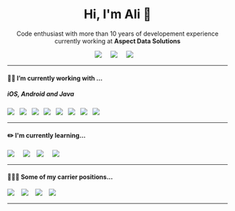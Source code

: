 <h1 align='center'> Hi, I'm Ali 👋</h1>
<p align='center'>
Code enthusiast with more than 10 years of developement experience
<br>currently working at  <b>Aspect Data Solutions</b>
</p>
<p align='center'>

</p>
<p align='center'>
<a href="https://twitter.com/momenirokh"><img src="https://img.shields.io/badge/twitter-%231DA1F2.svg?&style=for-the-badge&logo=twitter&logoColor=white" /></a>&nbsp;&nbsp;&nbsp;&nbsp;
<a href="https://www.linkedin.com/in/alireza-momenirokh-124301112"><img src="https://img.shields.io/badge/linkedin-%230077B5.svg?&style=for-the-badge&logo=linkedin&logoColor=white" /></a>&nbsp;&nbsp;&nbsp;&nbsp;
<a href="mailto:alirezamomenirokh@gmail.com?subject=hey%20Ali"><img src="https://img.shields.io/badge/gmail-%23D14836.svg?&style=for-the-badge&logo=gmail&logoColor=white" /></a>&nbsp;&nbsp;&nbsp;&nbsp;
</p>
<hr>
<h4>🏋🏻 I’m currently working with ...</h4>
<h5>iOS, Android and Java</h5>
<p>
<img src="https://img.shields.io/badge/swift%20-%23e34f26.svg?&style=for-the-badge&logo=swift&logoColor=white" />&nbsp;&nbsp;
<img src="https://img.shields.io/badge/ObjectiveC-000000?style=for-the-badge&logo=apple&logoColor=white" />&nbsp;&nbsp;
<img src="https://img.shields.io/badge/Kotlin-20232A?style=for-the-badge&logo=Kotlin&logoColor=6a0dad" />&nbsp;&nbsp;
<img src="https://img.shields.io/badge/java-FFFFFF?&style=for-the-badge&logo=java&logoColor=orange" />&nbsp;&nbsp;
<img src="https://img.shields.io/badge/spring-17bf63?style=for-the-badge&logo=spring&logoColor=white">&nbsp;&nbsp;
<img src="https://img.shields.io/badge/jhipster%20-%23cc6699.svg?&style=for-the-badge&logo=jhipster&logoColor=white" />&nbsp;&nbsp;
<img src="https://img.shields.io/badge/kafka-F7B500?style=for-the-badge&logo=kafka&logoColor=white" />&nbsp;&nbsp;
<img src="https://img.shields.io/badge/Docker-2496ED?style=for-the-badge&logo=docker&logoColor=white" />&nbsp;&nbsp;
</p>
<hr>
<h4>✏️ I'm currently learning...</h4>
<p>
<img src="https://img.shields.io/badge/python-007ACC?style=for-the-badge&logo=python&logoColor=white" />&nbsp;&nbsp;&nbsp;&nbsp;
<img src="https://img.shields.io/badge/machin learing-000000?style=for-the-badge&logo=machin learing&logoColor=white" />&nbsp;&nbsp;&nbsp;
<img src="https://img.shields.io/badge/kubernetes%20-007ACC?&style=for-the-badge&logo=kubernetes&logoColor=white" />&nbsp;&nbsp;&nbsp;&nbsp;
<img src="https://img.shields.io/badge/openshift%20-%23e34f26.svg?&style=for-the-badge&logo=openshift&logoColor=white" />&nbsp;&nbsp;&nbsp;&nbsp;
</p>
<hr>
<p align='right'>
<h4>👨🏻‍💻 Some of my carrier positions...</h4>
<img src="https://img.shields.io/badge/ios developer-000000?&style=for-the-badge&logo=apple&logoColor=white" /></a>&nbsp;&nbsp;&nbsp;
<img src="https://img.shields.io/badge/android developer-000000?&style=for-the-badge&logo=android&logoColor=white" /></a>&nbsp;&nbsp;&nbsp;
<img src="https://img.shields.io/badge/mobile team lead-000000?&style=for-the-badge&logo=mobile&logoColor=black" /></a>&nbsp;&nbsp;&nbsp;
<img src="https://img.shields.io/badge/Technical Manager-000000?&style=for-the-badge&logo=blog&logoColor=black" /></a>&nbsp;&nbsp;&nbsp;
</p>
<hr>
